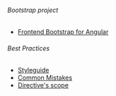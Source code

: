 ###### Bootstrap project

- [Frontend Bootstrap for Angular](https://github.com/Wolox/frontend-bootstrap/tree/angular)

###### Best Practices

- [Styleguide](https://github.com/johnpapa/angular-styleguide)
- [Common Mistakes](https://www.airpair.com/angularjs/posts/top-10-mistakes-angularjs-developers-make)
- [Directive's scope](http://onehungrymind.com/angularjs-sticky-notes-pt-2-isolated-scope/)
